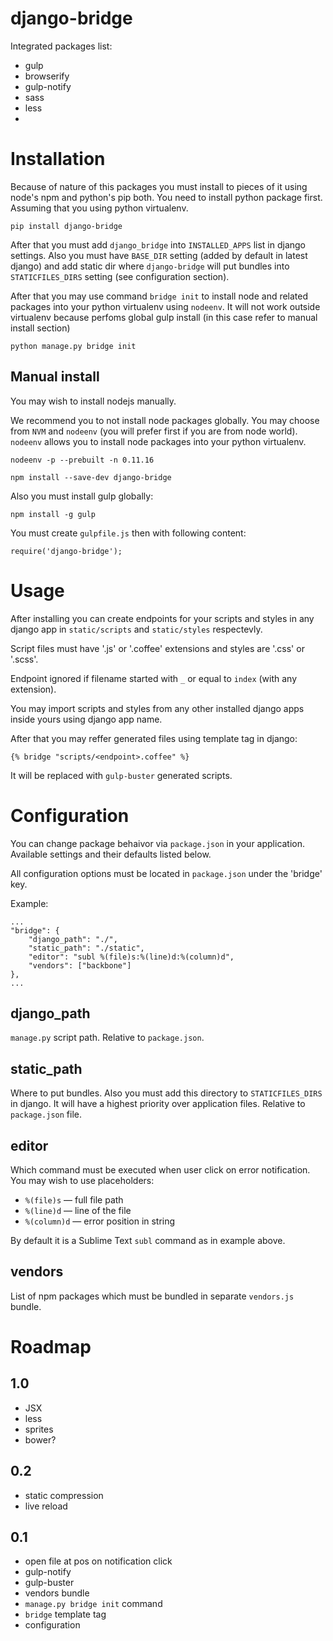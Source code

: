 # django-bridge

Integrated packages list:

* gulp
* browserify
* gulp-notify
* sass
* less
*

Installation
============

Because of nature of this packages you must install to pieces of it using node's
npm and python's pip both. You need to install python package first. Assuming
that you using python virtualenv.

    pip install django-bridge

After that you must add `django_bridge` into `INSTALLED_APPS` list in django
settings. Also you must have `BASE_DIR` setting (added by default in latest
django) and add static dir where `django-bridge` will put bundles into
`STATICFILES_DIRS` setting (see configuration section).

After that you may use command `bridge init` to install node and
related packages into your python virtualenv using `nodeenv`. It will not work
outside virtualenv because perfoms global gulp install (in this case refer to
manual install section)

    python manage.py bridge init

Manual install
--------------

You may wish to install nodejs manually.

We recommend you to not install node packages globally. You may choose from
`NVM` and `nodeenv` (you will prefer first if you are from node world). `nodeenv`
allows you to install node packages into your python virtualenv.

    nodeenv -p --prebuilt -n 0.11.16

    npm install --save-dev django-bridge

Also you must install gulp globally:

    npm install -g gulp

You must create `gulpfile.js` then with following content:

    require('django-bridge');

Usage
=====

After installing you can create endpoints for your scripts and styles in any
django app in `static/scripts` and `static/styles` respectevly.

Script files must have '.js' or '.coffee' extensions and styles
are '.css' or '.scss'.

Endpoint ignored if filename started with `_` or equal to `index` (with any
extension).

You may import scripts and styles from any other installed django apps inside
yours using django app name.

After that you may reffer generated files using template tag in django:

    {% bridge "scripts/<endpoint>.coffee" %}

It will be replaced with `gulp-buster` generated scripts.


Configuration
=============

You can change package behaivor via `package.json` in your application.
Available settings and their defaults listed below.

All configuration options must be located in `package.json` under the 'bridge' key.

Example:

    ...
    "bridge": {
        "django_path": "./",
        "static_path": "./static",
        "editor": "subl %(file)s:%(line)d:%(column)d",
        "vendors": ["backbone"]
    },
    ...

django_path
-----------

`manage.py` script path. Relative to `package.json`.

static_path
-----------

Where to put bundles. Also you must add this directory to `STATICFILES_DIRS`
in django. It will have a highest priority over application files. Relative to
`package.json` file.

editor
------

Which command must be executed when user click on error notification.
You may wish to use placeholders:

* `%(file)s` — full file path
* `%(line)d` — line of the file
* `%(column)d` — error position in string

By default it is a Sublime Text `subl` command as in example above.

vendors
-------

List of npm packages which must be bundled in separate `vendors.js` bundle.

Roadmap
=======

1.0
---

* JSX
* less
* sprites
* bower?

0.2
---

* static compression
* live reload

0.1
---

* open file at pos on notification click
* gulp-notify
* gulp-buster
* vendors bundle
* `manage.py bridge init` command
* `bridge` template tag
* configuration

